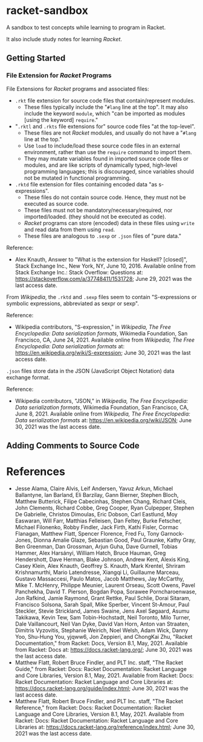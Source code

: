 # racket-sandbox

A sandbox to test concepts while learning to program in Racket.

It also include study notes for learning *Racket*.




## Getting Started

### File Extension for *Racket* Programs

File Extensions for *Racket* programs and associated files:
+ `.rkt` file extension for source code files that contain/represent modules.
	- These files typically include the "`#lang` line at the top". It may also include the keyword `module`, which "can be imported as modules \[using the keyword\] `require`."
+ "`.rktl` and `.rkts` file extensions for" source code files "at the top-level".
	- These files are not *Racket* modules, and usually do not have a "`#lang` line at the top."
	- Use `load` to include/load these source code files in an external environment, rather than use the `require` command to import them.
	- They may mutate variables found in imported source code files or modules, and are like scripts of dynamically typed, high-level programming languages; this is discouraged, since variables should not be mutated in functional programming.
+ `.rktd` file extension for files containing encoded data "as s-expressions".
	- These files do not contain source code. Hence, they must not be executed as source code.
	- These files must not be mandatory/necessary/required, nor imported/loaded. (they should not be executed as code).
	- *Racket* programs can store (encoded) data in these files using `write` and read data from them using `read`.
	- These files are analogous to `.sexp` or `.json` files of "pure data."


Reference:
+ Alex Knauth, Answer to "What is the extension for Haskell? [closed]", Stack Exchange Inc., New York, NY, June 10, 2016. Available online from Stack Exchange Inc.: Stack Overflow: Questions at: https://stackoverflow.com/a/37748411/1531728; June 29, 2021 was the last access date.

From *Wikipedia*, the `.rktd` and `.sexp` files seem to contain "S-expressions or symbolic expressions, abbreviated as sexpr or sexp".

Reference:
+ Wikipedia contributors, "S-expression," in *Wikipedia, The Free Encyclopedia: Data serialization formats*, Wikimedia Foundation, San Francisco, CA, June 24, 2021. Available online from *Wikipedia, The Free Encyclopedia: Data serialization formats* at: https://en.wikipedia.org/wiki/S-expression; June 30, 2021 was the last access date.

`.json` files store data in the JSON (JavaScript Object Notation) data exchange format.


Reference:
+ Wikipedia contributors, "JSON," in *Wikipedia, The Free Encyclopedia: Data serialization formats*, Wikimedia Foundation, San Francisco, CA, June 8, 2021. Available online from *Wikipedia, The Free Encyclopedia: Data serialization formats* at: https://en.wikipedia.org/wiki/JSON; June 30, 2021 was the last access date.




## Adding Comments to Source Code




# References

+ Jesse Alama, Claire Alvis, Leif Andersen, Yavuz Arkun, Michael Ballantyne, Ian Barland, Eli Barzilay, Gann Bierner, Stephen Bloch, Matthew Butterick, Filipe Cabecinhas, Stephen Chang, Richard Cleis, John Clements, Richard Cobbe, Greg Cooper, Ryan Culpepper, Stephen De Gabrielle, Christos Dimoulas, Eric Dobson, Carl Eastlund, Moy Easwaran, Will Farr, Matthias Felleisen, Dan Feltey, Burke Fetscher, Michael Filonenko, Robby Findler, Jack Firth, Kathi Fisler, Cormac Flanagan, Matthew Flatt, Spencer Florence, Fred Fu, Tony Garnock-Jones, Dionna Amalie Glaze, Sebastian Good, Paul Graunke, Kathy Gray, Ben Greenman, Dan Grossman, Arjun Guha, Dave Gurnell, Tobias Hammer, Alex Harsányi, William Hatch, Bruce Hauman, Greg Hendershott, Dave Herman, Blake Johnson, Andrew Kent, Alexis King, Casey Klein, Alex Knauth, Geoffrey S. Knauth, Mark Krentel, Shriram Krishnamurthi, Mario Latendresse, Xiangqi Li, Guillaume Marceau, Gustavo Massaccesi, Paulo Matos, Jacob Matthews, Jay McCarthy, Mike T. McHenry, Philippe Meunier, Laurent Orseau, Scott Owens, Pavel Panchekha, David T. Pierson, Bogdan Popa, Sorawee Porncharoenwase, Jon Rafkind, Jamie Raymond, Grant Rettke, Paul Schlie, Dorai Sitaram, Francisco Solsona, Sarah Spall, Mike Sperber, Vincent St-Amour, Paul Steckler, Stevie Strickland, James Swaine, Jens Axel Søgaard, Asumu Takikawa, Kevin Tew, Sam Tobin-Hochstadt, Neil Toronto, Milo Turner, Dale Vaillancourt, Neil Van Dyke, David Van Horn, Anton van Straaten, Dimitris Vyzovitis, Stephanie Weirich, Noel Welsh, Adam Wick, Danny Yoo, Shu-Hung You, yjqww6, Jon Zeppieri, and ChongKai Zhu, "Racket Documentation," from Racket: Docs, Version 8.1, May, 2021. Available from Racket: Docs at: https://docs.racket-lang.org/; June 30, 2021 was the last access date.
+ Matthew Flatt, Robert Bruce Findler, and PLT Inc. staff, "The Racket Guide," from Racket: Docs: Racket Documentation: Racket Language and Core Libraries, Version 8.1, May, 2021. Available from Racket: Docs: Racket Documentation: Racket Language and Core Libraries at: https://docs.racket-lang.org/guide/index.html; June 30, 2021 was the last access date.
+ Matthew Flatt, Robert Bruce Findler, and PLT Inc. staff, "The Racket Reference," from Racket: Docs: Racket Documentation: Racket Language and Core Libraries, Version 8.1, May, 2021. Available from Racket: Docs: Racket Documentation: Racket Language and Core Libraries at: https://docs.racket-lang.org/reference/index.html; June 30, 2021 was the last access date.





